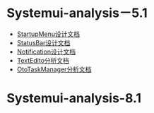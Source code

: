 # Systemui-analysis－5.1

- [StartupMenu设计文档](https://github.com/openthos/systemui-analysis/blob/master/LJH/StartupMenu%E8%AE%BE%E8%AE%A1%E6%96%87%E6%A1%A3.md)
- [StatusBar设计文档]()
- [Notification设计文档]()
- [TextEdito分析文档]()
- [OtoTaskManager分析文档]()

# Systemui-analysis-8.1
 
